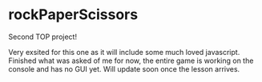 # rockPaperScissors

Second TOP project!

Very exsited for this one as it will include some much loved javascript. Finished what was asked of me for now, the entire game is working on the console and has no GUI yet. Will update soon once the lesson arrives. 
